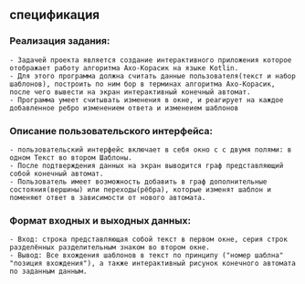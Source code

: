## спецификация


### Реализация задания:
	- Задачей проекта является создание интерактивного приложения которое отображает работу алгоритма Ахо-Корасик на языке Kotlin.
	- Для этого программа должна считать данные пользователя(текст и набор шаблонов), построить по ним бор в терминах алгоритма Ахо-Корасик, после чего вывести на экран интерактивный конечный автомат.
	- Программа умеет считывать изменения в окне, и реагирует на каждое добавленное ребро изменением ответа и изменеием шаблонов


### Описание пользовательского интерфейса:
	- пользовательский интерфейс включает в себя окно с с двумя полями: в одном Текст во втором Шаблоны. 
	- После подтверждения данных на экран выводится граф представляющий собой конечный автомат.
	- Пользователь имеет возможность добавить в граф дополнительные состояния(вершины) или переходы(рёбра), которые изменят шаблон и поменяют ответ в зависимости от нового автомата.
	
	
### Формат входных и выходных данных:
	- Вход: строка представляющая собой текст в первом окне, серия строк разделённых разделительным знаком во втором окне.
	- Вывод: Все вхождения шаблонов в текст по принципу ("номер шаблна" "позиция вхождения"), а также интерактивный рисунок конечного автомата по заданным данным.